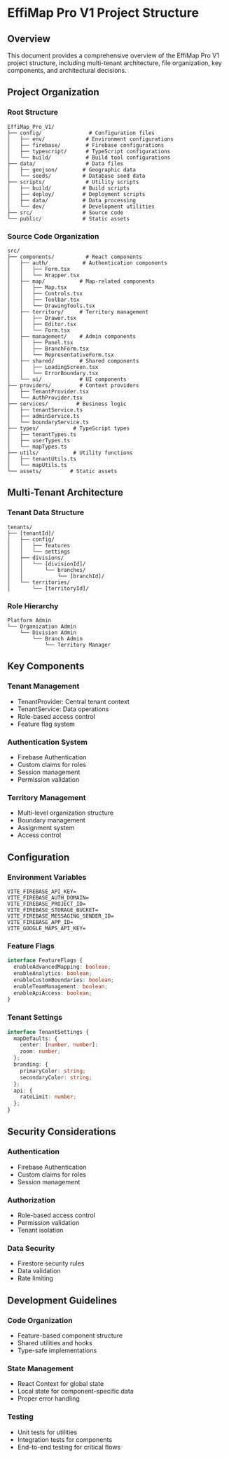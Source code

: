 # EffiMap Pro V1 Project Structure

## Overview
This document provides a comprehensive overview of the EffiMap Pro V1 project structure, including multi-tenant architecture, file organization, key components, and architectural decisions.

## Project Organization

### Root Structure
```
EffiMap_Pro_V1/
├── config/               # Configuration files
│   ├── env/             # Environment configurations
│   ├── firebase/        # Firebase configurations
│   ├── typescript/      # TypeScript configurations
│   └── build/           # Build tool configurations
├── data/                # Data files
│   ├── geojson/        # Geographic data
│   └── seeds/          # Database seed data
├── scripts/             # Utility scripts
│   ├── build/          # Build scripts
│   ├── deploy/         # Deployment scripts
│   ├── data/           # Data processing
│   └── dev/            # Development utilities
├── src/                # Source code
└── public/             # Static assets
```

### Source Code Organization
```
src/
├── components/          # React components
│   ├── auth/           # Authentication components
│   │   ├── Form.tsx
│   │   └── Wrapper.tsx
│   ├── map/           # Map-related components
│   │   ├── Map.tsx
│   │   ├── Controls.tsx
│   │   ├── Toolbar.tsx
│   │   └── DrawingTools.tsx
│   ├── territory/     # Territory management
│   │   ├── Drawer.tsx
│   │   ├── Editor.tsx
│   │   └── Form.tsx
│   ├── management/    # Admin components
│   │   ├── Panel.tsx
│   │   ├── BranchForm.tsx
│   │   └── RepresentativeForm.tsx
│   ├── shared/        # Shared components
│   │   ├── LoadingScreen.tsx
│   │   └── ErrorBoundary.tsx
│   └── ui/            # UI components
├── providers/         # Context providers
│   ├── TenantProvider.tsx
│   └── AuthProvider.tsx
├── services/         # Business logic
│   ├── tenantService.ts
│   ├── adminService.ts
│   └── boundaryService.ts
├── types/           # TypeScript types
│   ├── tenantTypes.ts
│   ├── userTypes.ts
│   └── mapTypes.ts
├── utils/           # Utility functions
│   ├── tenantUtils.ts
│   └── mapUtils.ts
└── assets/         # Static assets
```

## Multi-Tenant Architecture

### Tenant Data Structure
```
tenants/
├── [tenantId]/
│   ├── config/
│   │   ├── features
│   │   └── settings
│   ├── divisions/
│   │   └── [divisionId]/
│   │       └── branches/
│   │           └── [branchId]/
│   └── territories/
│       └── [territoryId]/
```

### Role Hierarchy
```
Platform Admin
└── Organization Admin
    └── Division Admin
        └── Branch Admin
            └── Territory Manager
```

## Key Components

### Tenant Management
- TenantProvider: Central tenant context
- TenantService: Data operations
- Role-based access control
- Feature flag system

### Authentication System
- Firebase Authentication
- Custom claims for roles
- Session management
- Permission validation

### Territory Management
- Multi-level organization structure
- Boundary management
- Assignment system
- Access control

## Configuration

### Environment Variables
```
VITE_FIREBASE_API_KEY=
VITE_FIREBASE_AUTH_DOMAIN=
VITE_FIREBASE_PROJECT_ID=
VITE_FIREBASE_STORAGE_BUCKET=
VITE_FIREBASE_MESSAGING_SENDER_ID=
VITE_FIREBASE_APP_ID=
VITE_GOOGLE_MAPS_API_KEY=
```

### Feature Flags
```typescript
interface FeatureFlags {
  enableAdvancedMapping: boolean;
  enableAnalytics: boolean;
  enableCustomBoundaries: boolean;
  enableTeamManagement: boolean;
  enableApiAccess: boolean;
}
```

### Tenant Settings
```typescript
interface TenantSettings {
  mapDefaults: {
    center: [number, number];
    zoom: number;
  };
  branding: {
    primaryColor: string;
    secondaryColor: string;
  };
  api: {
    rateLimit: number;
  };
}
```

## Security Considerations

### Authentication
- Firebase Authentication
- Custom claims for roles
- Session management

### Authorization
- Role-based access control
- Permission validation
- Tenant isolation

### Data Security
- Firestore security rules
- Data validation
- Rate limiting

## Development Guidelines

### Code Organization
- Feature-based component structure
- Shared utilities and hooks
- Type-safe implementations

### State Management
- React Context for global state
- Local state for component-specific data
- Proper error handling

### Testing
- Unit tests for utilities
- Integration tests for components
- End-to-end testing for critical flows
